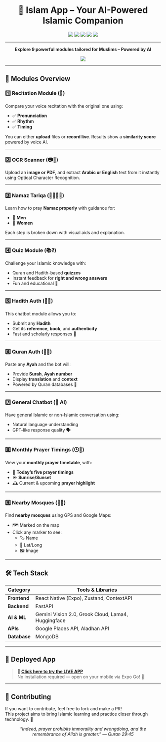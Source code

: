 <h1 align="center">📿 Islam App – Your AI-Powered Islamic Companion</h1>

<p align="center">
  <img src="https://img.shields.io/badge/React%20Native-20232A?style=for-the-badge&logo=react&logoColor=61DAFB"/>
  <img src="https://img.shields.io/badge/Expo-1B1F23?style=for-the-badge&logo=expo&logoColor=white"/>
  <img src="https://img.shields.io/badge/FastAPI-009688?style=for-the-badge&logo=fastapi&logoColor=white"/>
  <img src="https://img.shields.io/badge/Zustand-FCC624?style=for-the-badge&logo=zoo&logoColor=black"/>
  <img src="https://img.shields.io/badge/MongoDB-4EA94B?style=for-the-badge&logo=mongodb&logoColor=white"/>
</p>

---

<p align="center">
  <strong>Explore 9 powerful modules tailored for Muslims – Powered by AI</strong>
</p>

<p align="center">
  <a href="https://expo.dev/accounts/shahabali061/projects/islam-app/builds/01a07bf1-f853-4f56-a6aa-fdc4d16821cd" target="_blank">
    <img src="https://img.shields.io/badge/🚀%20LIVE%20APP-CLICK%20HERE-informational?style=for-the-badge&logo=expo"/>
  </a>
</p>

---

## 🧠 Modules Overview

### 1️⃣ Recitation Module (📢)
Compare your voice recitation with the original one using:
- ✅ **Pronunciation**
- ✅ **Rhythm**
- ✅ **Timing**

You can either **upload** files or **record live**. Results show a **similarity score** powered by voice AI.

---

### 2️⃣ OCR Scanner (📷📝)
Upload an **image or PDF**, and extract **Arabic or English** text from it instantly using Optical Character Recognition.

---

### 3️⃣ Namaz Tariqa (🧎‍♂️🧎‍♀️)
Learn how to pray **Namaz properly** with guidance for:
- 👨 **Men**
- 👩 **Women**

Each step is broken down with visual aids and explanation.

---

### 4️⃣ Quiz Module (📚❓)
Challenge your Islamic knowledge with:
- Quran and Hadith-based **quizzes**
- Instant feedback for **right and wrong answers**
- Fun and educational 🧠

---

### 5️⃣ Hadith Auth (📖🤖)
This chatbot module allows you to:
- Submit any **Hadith**
- Get its **reference**, **book**, and **authenticity**
- Fast and scholarly responses 🕌

---

### 6️⃣ Quran Auth (📜🤖)
Paste any **Ayah** and the bot will:
- Provide **Surah**, **Ayah number**
- Display **translation** and **context**
- Powered by Quran databases 📘

---

### 7️⃣ General Chatbot (💬 AI)
Have general Islamic or non-Islamic conversation using:
- Natural language understanding
- GPT-like response quality 🗣️

---

### 8️⃣ Monthly Prayer Timings (🕓📅)
View your **monthly prayer timetable**, with:
- 📌 **Today’s five prayer timings**
- ☀️ **Sunrise/Sunset**
- 🕰️ Current & upcoming **prayer highlight**

---

### 9️⃣ Nearby Mosques (📍🕌)
Find **nearby mosques** using GPS and Google Maps:
- 🗺️ Marked on the map
- Click any marker to see:
  - 🏷️ Name  
  - 📍 Lat/Long  
  - 🖼️ Image  

---

## 🛠️ Tech Stack

| Category         | Tools & Libraries                                                                 |
|------------------|------------------------------------------------------------------------------------|
| **Frontend**     | React Native (Expo), Zustand, ContextAPI                                           |
| **Backend**      | FastAPI                                                                            |
| **AI & ML**      | Gemini Vision 2.0, Grook Cloud, Lama4, Huggingface                                 |
| **APIs**         | Google Places API, Aladhan API                                                     |
| **Database**     | MongoDB                                                                            |

---

## 📱 Deployed App

> **🔗 [Click here to try the LIVE APP](https://expo.dev/accounts/shahabali061/projects/islam-app/builds/01a07bf1-f853-4f56-a6aa-fdc4d16821cd)**  
> No installation required — open on your mobile via Expo Go! 📲

---

## 🤝 Contributing

If you want to contribute, feel free to fork and make a PR!  
This project aims to bring Islamic learning and practice closer through technology. 🌙



<p align="center">
  <em>“Indeed, prayer prohibits immorality and wrongdoing, and the remembrance of Allah is greater.” — Quran 29:45</em>
</p>